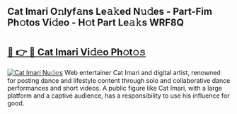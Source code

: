 ## Cat Imari O𝚗lyf𝚊ns Le𝚊𝚔ed N𝚞𝚍es - Part-Fim Ph𝚘tos Vi𝚍eo - H𝚘t Part Le𝚊𝚔s WRF8Q

# <h2><a href="http://hf5xigx.feru.top/?c=Cat+Imari">🔗 👉 🔴 Cat Imari Vi𝚍𝚎o Ph𝚘t𝚘𝚜</a></h2>

[![Cat Imari Nu𝚍𝚎s](https://i.imgur.com/0TWrTi3.gif)](http://hf5xigx.feru.top/?c=Cat+Imari)
Web entertainer Cat Imari and digital artist, renowned for posting dance and lifestyle content through solo and collaborative dance performances and short videos. A public figure like Cat Imari, with a large platform and a captive audience, has a responsibility to use his influence for good. 
